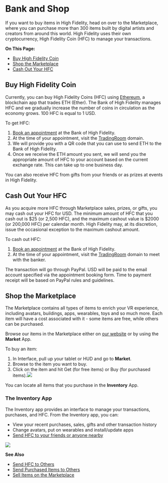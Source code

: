 # Bank and Shop

If you want to buy items in High Fidelity, head on over to the Marketplace, where you can purchase more than 300 items built by digital artists and creators from around this world. High Fidelity uses their own cryptocurrency, High Fidelity Coin (HFC) to manage your transactions. 

**On This Page:**
* [Buy High Fidelity Coin](#buy-high-fidelity-coin)
* [Shop the Marketplace](#shop-the-marketplace)
* [Cash Out Your HFC](#cash-out-your-hfc)

## Buy High Fidelity Coin

Currently, you can buy High Fidelity Coins (HFC) using [Ethereum](https://www.ethereum.org/), a blockchain app that trades ETH (Ether). The Bank of High Fidelity manages HFC and we gradually increase the number of coins in circulation as the economy grows. 100 HFC is equal to 1 USD.

To get HFC: 
1. [Book an appointment](https://meetings.hubspot.com/highfidelity/high-fidelity-bank-appointment) at the Bank of High Fidelity.
2. At the time of your appointment, visit the [TradingRoom](https://hifi.place/TradingRoom) domain.
3. We will provide you with a QR code that you can use to send ETH to the Bank of High Fidelity. 
4. Once we receive the ETH amount you sent, we will send you the appropriate amount of HFC to your account based on the current exchange rate. This can take up to one business day. 

You can also receive HFC from gifts from your friends or as prizes at events in High Fidelity.

## Cash Out Your HFC

As you acquire more HFC through Marketplace sales, prizes, or gifts, you may cash out your HFC for USD. The minimum amount of HFC that you cash out is $25 (or 2,500 HFC), and the maximum cashout value is $2000 (or 200,000 HFC) per calendar month. High Fidelity may, at its discretion, issue the occasional exception to the maximum cashout amount.

To cash out HFC: 
1. [Book an appointment](https://meetings.hubspot.com/highfidelity/high-fidelity-bank-appointment) at the Bank of High Fidelity.
2. At the time of your appointment, visit the [TradingRoom](https://hifi.place/TradingRoom) domain to meet with the banker.

The transaction will go through PayPal. USD will be paid to the email account specified via the appointment booking form. Time to payment receipt will be based on PayPal rules and guidelines.

## Shop the Marketplace

The Marketplace contains all types of items to enrich your VR experience, including avatars, buildings, apps, wearables, toys and so much more. Each item will have a cost associated with it - some items are free, while others can be purchased. 

Browse our items in the Marketplace either on [our website](https://highfidelity.com/marketplace) or by using the **Market** App. 

To buy an item: 
1. In Interface, pull up your tablet or HUD and go to **Market**.
2. Browse to the item you want to buy.
3. Click on the item and hit Get (for free items) or Buy (for purchased items).![](_images/buy-item.png)

You can locate all items that you purchase in the **Inventory** App. 

### The Inventory App

The Inventory app provides an interface to manage your transactions, purchases, and HFC. From the Inventory app, you can: 

* View your recent purchases, sales, gifts and other transaction history
* Change avatars, put on wearables and install/update apps
* [Send HFC to your friends or anyone nearby](socialize.html#send-hfc-to-others)

![](_images/inventory-app.png)

**See Also**
+ [Send HFC to Others](socialize.html#send-hfc-to-others)
+ [Send Purchased Items to Others](socialize.html#send-purchased-items-to-others)
+ [Sell Items on the Marketplace](../sell.html)